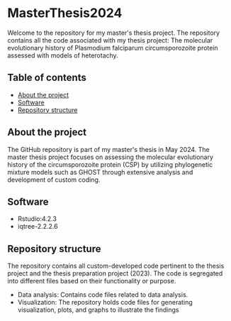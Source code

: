 # MasterThesis2024
Welcome to the repository for my master's thesis project. The repository contains all the code associated with my thesis project: The molecular evolutionary history of Plasmodium falciparum  circumsporozoite protein assessed with models of heterotachy.
## Table of contents 
* [About the project](#About-the-project)
* [Software](#Software)
* [Repository structure](#Repository-structure)

## About the project
The GitHub repository is part of my master's thesis in May 2024. The master thesis project focuses on assessing the molecular evolutionary history of the circumsporozoite protein (CSP) by utilizing phylogenetic mixture models such as GHOST through extensive analysis and development of custom coding. 

## Software 
* Rstudio:4.2.3
* iqtree-2.2.2.6
 
## Repository structure
The repository contains all custom-developed code pertinent to the thesis project and the thesis preparation project (2023). The code is segregated into different files based on their functionality or purpose. 

* Data analysis: Contains code files related to data analysis.
* Visualization: The repository holds code files for generating visualization, plots, and graphs to illustrate the findings

  






